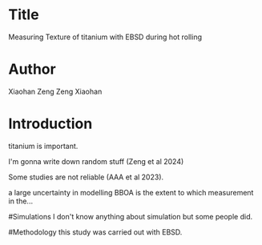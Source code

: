 # Title
Measuring Texture of titanium with EBSD during hot rolling


# Author
Xiaohan Zeng
Zeng Xiaohan

# Introduction
titanium is important.

I'm gonna write down random stuff (Zeng et al 2024)

Some studies are not reliable (AAA et al 2023).

a large uncertainty in modelling BBOA is the extent to which measurement in the...

#Simulations
I don't know anything about simulation but some people did.

#Methodology
this study was carried out with EBSD.
